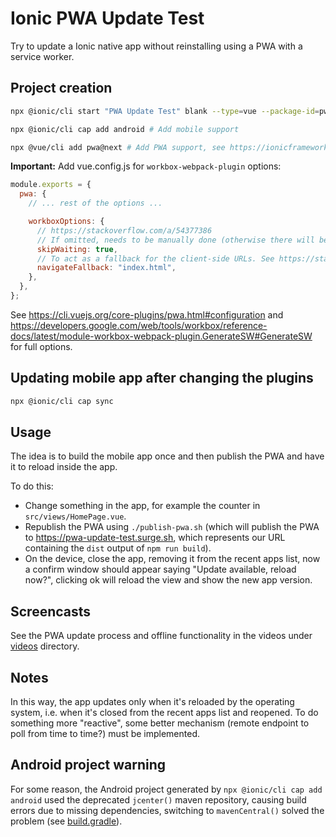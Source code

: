 # Ionic PWA Update Test

Try to update a Ionic native app without reinstalling using a PWA with a service worker.

## Project creation

```sh
npx @ionic/cli start "PWA Update Test" blank --type=vue --package-id=pwa.update.test --project-id=pwa-update-test

npx @ionic/cli cap add android # Add mobile support

npx @vue/cli add pwa@next # Add PWA support, see https://ionicframework.com/docs/vue/pwa
```

**Important:** Add vue.config.js for `workbox-webpack-plugin` options:

```js
module.exports = {
  pwa: {
    // ... rest of the options ...

    workboxOptions: {
      // https://stackoverflow.com/a/54377386
      // If omitted, needs to be manually done (otherwise there will be an infinite refresh loop)
      skipWaiting: true,
      // To act as a fallback for the client-side URLs. See https://stackoverflow.com/a/59389816.
      navigateFallback: "index.html",
    },
  },
};
```

See <https://cli.vuejs.org/core-plugins/pwa.html#configuration> and  <https://developers.google.com/web/tools/workbox/reference-docs/latest/module-workbox-webpack-plugin.GenerateSW#GenerateSW> for full options.

## Updating mobile app after changing the plugins

```sh
npx @ionic/cli cap sync
```

## Usage

The idea is to build the mobile app once and then publish the PWA and have it to reload inside the app.

To do this:

- Change something in the app, for example the counter in `src/views/HomePage.vue`.
- Republish the PWA using `./publish-pwa.sh` (which will publish the PWA to <https://pwa-update-test.surge.sh>, which represents our URL containing the `dist` output of `npm run build`).
- On the device, close the app, removing it from the recent apps list, now a confirm window should appear saying "Update available, reload now?", clicking ok will reload the view and show the new app version.

## Screencasts

See the PWA update process and offline functionality in the videos under [videos](./videos) directory.

## Notes

In this way, the app updates only when it's reloaded by the operating system, i.e. when it's closed from the recent apps list and reopened. To do something more "reactive", some better mechanism (remote endpoint to poll from time to time?) must be implemented.

## Android project warning

For some reason, the Android project generated by `npx @ionic/cli cap add android` used the deprecated `jcenter()` maven repository, causing build errors due to missing dependencies, switching to `mavenCentral()` solved the problem (see [build.gradle](android/build.gradle)).
